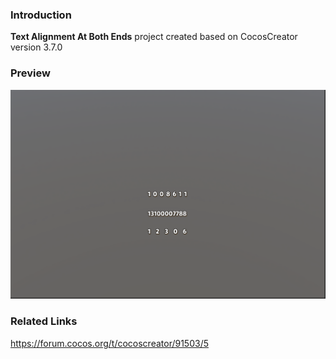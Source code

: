 ### Introduction

**Text Alignment At Both Ends** project created based on CocosCreator version 3.7.0

### Preview
![image](../../../image/202212/2022120601.png)

### Related Links
https://forum.cocos.org/t/cocoscreator/91503/5